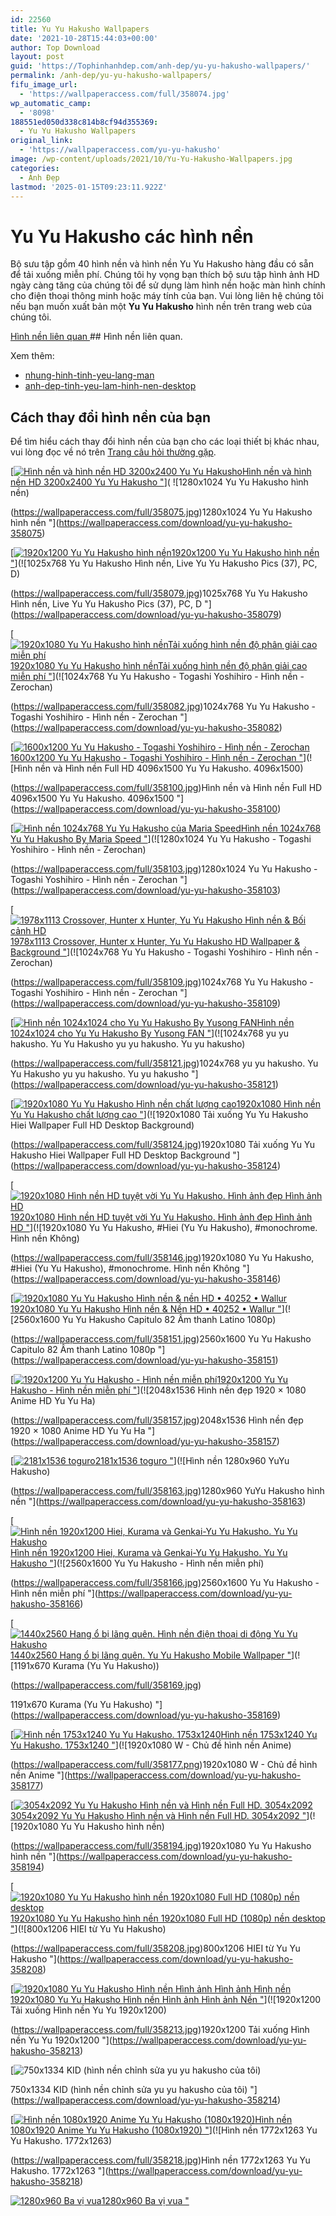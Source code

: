 ```yaml
---
id: 22560
title: Yu Yu Hakusho Wallpapers
date: '2021-10-28T15:44:03+00:00'
author: Top Download
layout: post
guid: 'https://Tophinhanhdep.com/anh-dep/yu-yu-hakusho-wallpapers/'
permalink: /anh-dep/yu-yu-hakusho-wallpapers/
fifu_image_url:
  - 'https://wallpaperaccess.com/full/358074.jpg'
wp_automatic_camp:
  - '8098'
188551ed050d338c814b8cf94d355369:
  - Yu Yu Hakusho Wallpapers
original_link:
  - 'https://wallpaperaccess.com/yu-yu-hakusho'
image: /wp-content/uploads/2021/10/Yu-Yu-Hakusho-Wallpapers.jpg
categories:
  - Ảnh Đẹp
lastmod: '2025-01-15T09:23:11.922Z'
---
```

# Yu Yu Hakusho các hình nền

Bộ sưu tập gồm 40 hình nền và hình nền Yu Yu Hakusho hàng đầu có sẵn để tải xuống miễn phí. Chúng tôi hy vọng bạn thích bộ sưu tập hình ảnh HD ngày càng tăng của chúng tôi để sử dụng làm hình nền hoặc màn hình chính cho điện thoại thông minh hoặc máy tính của bạn. Vui lòng liên hệ chúng tôi nếu bạn muốn xuất bản một **Yu Yu Hakusho** hình nền trên trang web của chúng tôi.

[Hình nền liên quan ](#related) ## Hình nền liên quan.

   
 Xem thêm:

   
- [nhung-hinh-tinh-yeu-lang-man](https://tophinhanhdep.com/anh-tinh-yeu/nhung-hinh-tinh-yeu-lang-man/)
- [anh-dep-tinh-yeu-lam-hinh-nen-desktop](https://tophinhanhdep.com/anh-tinh-yeu/anh-dep-tinh-yeu-lam-hinh-nen-desktop/)

## Cách thay đổi hình nền của bạn

Để tìm hiểu cách thay đổi hình nền của bạn cho các loại thiết bị khác nhau, vui lòng đọc về nó trên [Trang câu hỏi thường gặp](https://tophinhanhdep.com/faq/).

  
[[![Hình nền và hình nền HD 3200x2400 Yu Yu Hakusho](https://wallpaperaccess.com/full/358074.jpg)Hình nền và hình nền HD 3200x2400 Yu Yu Hakusho "](https://wallpaperaccess.com/download/yu-yu-hakusho-358074)]( ![1280x1024 Yu Yu Hakusho hình nền)

(https://wallpaperaccess.com/full/358075.jpg)1280x1024 Yu Yu Hakusho hình nền "](https://wallpaperaccess.com/download/yu-yu-hakusho-358075)

[[![1920x1200 Yu Yu Hakusho hình nền](https://wallpaperaccess.com/full/358076.jpg)1920x1200 Yu Yu Hakusho hình nền "](https://wallpaperaccess.com/download/yu-yu-hakusho-358076)](![1025x768 Yu Yu Hakusho Hình nền, Live Yu Yu Hakusho Pics (37), PC, D)

(https://wallpaperaccess.com/full/358079.jpg)1025x768 Yu Yu Hakusho Hình nền, Live Yu Yu Hakusho Pics (37), PC, D "](https://wallpaperaccess.com/download/yu-yu-hakusho-358079)

[[![1920x1080 Yu Yu Hakusho hình nềnTải xuống hình nền độ phân giải cao miễn phí](https://wallpaperaccess.com/full/358080.jpg)1920x1080 Yu Yu Hakusho hình nềnTải xuống hình nền độ phân giải cao miễn phí "](https://wallpaperaccess.com/download/yu-yu-hakusho-358080)](![1024x768 Yu Yu Hakusho - Togashi Yoshihiro - Hình nền - Zerochan)

(https://wallpaperaccess.com/full/358082.jpg)1024x768 Yu Yu Hakusho - Togashi Yoshihiro - Hình nền - Zerochan "](https://wallpaperaccess.com/download/yu-yu-hakusho-358082)

[[![1600x1200 Yu Yu Hakusho - Togashi Yoshihiro - Hình nền - Zerochan](https://wallpaperaccess.com/full/358086.jpg)1600x1200 Yu Yu Hakusho - Togashi Yoshihiro - Hình nền - Zerochan "](https://wallpaperaccess.com/download/yu-yu-hakusho-358086)](![Hình nền và Hình nền Full HD 4096x1500 Yu Yu Hakusho.  4096x1500)

(https://wallpaperaccess.com/full/358100.jpg)Hình nền và Hình nền Full HD 4096x1500 Yu Yu Hakusho. 4096x1500 "](https://wallpaperaccess.com/download/yu-yu-hakusho-358100)

[[![Hình nền 1024x768 Yu Yu Hakusho của Maria Speed](https://wallpaperaccess.com/full/358102.jpg)Hình nền 1024x768 Yu Yu Hakusho By Maria Speed ​​"](https://wallpaperaccess.com/download/yu-yu-hakusho-358102)](![1280x1024 Yu Yu Hakusho - Togashi Yoshihiro - Hình nền - Zerochan)

(https://wallpaperaccess.com/full/358103.jpg)1280x1024 Yu Yu Hakusho - Togashi Yoshihiro - Hình nền - Zerochan "](https://wallpaperaccess.com/download/yu-yu-hakusho-358103)

[[![1978x1113 Crossover, Hunter x Hunter, Yu Yu Hakusho Hình nền & Bối cảnh HD](https://wallpaperaccess.com/full/358108.jpg)1978x1113 Crossover, Hunter x Hunter, Yu Yu Hakusho HD Wallpaper &amp; Background "](https://wallpaperaccess.com/download/yu-yu-hakusho-358108)](![1024x768 Yu Yu Hakusho - Togashi Yoshihiro - Hình nền - Zerochan)

(https://wallpaperaccess.com/full/358109.jpg)1024x768 Yu Yu Hakusho - Togashi Yoshihiro - Hình nền - Zerochan "](https://wallpaperaccess.com/download/yu-yu-hakusho-358109)

[[![Hình nền 1024x1024 cho Yu Yu Hakusho By Yusong FAN](https://wallpaperaccess.com/full/358120.jpg)Hình nền 1024x1024 cho Yu Yu Hakusho By Yusong FAN "](https://wallpaperaccess.com/download/yu-yu-hakusho-358120)](![1024x768 yu yu hakusho.  Yu Yu Hakusho yu yu hakusho.  Yu yu hakusho)

(https://wallpaperaccess.com/full/358121.jpg)1024x768 yu yu hakusho. Yu Yu Hakusho yu yu hakusho. Yu yu hakusho "](https://wallpaperaccess.com/download/yu-yu-hakusho-358121)

[[![1920x1080 Yu Yu Hakusho Hình nền chất lượng cao](https://wallpaperaccess.com/full/358123.jpg)1920x1080 Hình nền Yu Yu Hakusho chất lượng cao "](https://wallpaperaccess.com/download/yu-yu-hakusho-358123)](![1920x1080 Tải xuống Yu Yu Hakusho Hiei Wallpaper Full HD Desktop Background)

(https://wallpaperaccess.com/full/358124.jpg)1920x1080 Tải xuống Yu Yu Hakusho Hiei Wallpaper Full HD Desktop Background "](https://wallpaperaccess.com/download/yu-yu-hakusho-358124)

[[![1920x1080 Hình nền HD tuyệt vời Yu Yu Hakusho.  Hình ảnh đẹp Hình ảnh HD](https://wallpaperaccess.com/full/358126.jpg)1920x1080 Hình nền HD tuyệt vời Yu Yu Hakusho. Hình ảnh đẹp Hình ảnh HD "](https://wallpaperaccess.com/download/yu-yu-hakusho-358126)](![1920x1080 Yu Yu Hakusho, #Hiei (Yu Yu Hakusho), #monochrome.  Hình nền Không)

(https://wallpaperaccess.com/full/358146.jpg)1920x1080 Yu Yu Hakusho, #Hiei (Yu Yu Hakusho), #monochrome. Hình nền Không "](https://wallpaperaccess.com/download/yu-yu-hakusho-358146)

[[![1920x1080 Yu Yu Hakusho Hình nền & nền HD • 40252 • Wallur](https://wallpaperaccess.com/full/358149.jpg)1920x1080 Yu Yu Hakusho Hình nền &amp; Nền HD • 40252 • Wallur "](https://wallpaperaccess.com/download/yu-yu-hakusho-358149)](![2560x1600 Yu Yu Hakusho Capitulo 82 Âm thanh Latino 1080p)

(https://wallpaperaccess.com/full/358151.jpg)2560x1600 Yu Yu Hakusho Capitulo 82 Âm thanh Latino 1080p "](https://wallpaperaccess.com/download/yu-yu-hakusho-358151)

[[![1920x1200 Yu Yu Hakusho - Hình nền miễn phí](https://wallpaperaccess.com/full/358152.jpg)1920x1200 Yu Yu Hakusho - Hình nền miễn phí "](https://wallpaperaccess.com/download/yu-yu-hakusho-358152)](![2048x1536 Hình nền đẹp 1920 × 1080 Anime HD Yu Yu Ha)

(https://wallpaperaccess.com/full/358157.jpg)2048x1536 Hình nền đẹp 1920 × 1080 Anime HD Yu Yu Ha "](https://wallpaperaccess.com/download/yu-yu-hakusho-358157)

[[![2181x1536 toguro](https://wallpaperaccess.com/full/358160.jpg)2181x1536 toguro "](https://wallpaperaccess.com/download/yu-yu-hakusho-358160)](![Hình nền 1280x960 YuYu Hakusho)

(https://wallpaperaccess.com/full/358163.jpg)1280x960 YuYu Hakusho hình nền "](https://wallpaperaccess.com/download/yu-yu-hakusho-358163)

[[![Hình nền 1920x1200 Hiei, Kurama và Genkai-Yu Yu Hakusho.  Yu Yu Hakusho](https://wallpaperaccess.com/full/358165.jpg)Hình nền 1920x1200 Hiei, Kurama và Genkai-Yu Yu Hakusho. Yu Yu Hakusho "](https://wallpaperaccess.com/download/yu-yu-hakusho-358165)](![2560x1600 Yu Yu Hakusho - Hình nền miễn phí)

(https://wallpaperaccess.com/full/358166.jpg)2560x1600 Yu Yu Hakusho - Hình nền miễn phí "](https://wallpaperaccess.com/download/yu-yu-hakusho-358166)

[[![1440x2560 Hang ổ bị lãng quên.  Hình nền điện thoại di động Yu Yu Hakusho](https://wallpaperaccess.com/full/358167.jpg)1440x2560 Hang ổ bị lãng quên. Yu Yu Hakusho Mobile Wallpaper "](https://wallpaperaccess.com/download/yu-yu-hakusho-358167)](![1191x670 Kurama (Yu Yu Hakusho))

(https://wallpaperaccess.com/full/358169.jpg)

1191x670 Kurama (Yu Yu Hakusho) "](https://wallpaperaccess.com/download/yu-yu-hakusho-358169)

[[![Hình nền 1753x1240 Yu Yu Hakusho.  1753x1240](https://wallpaperaccess.com/full/358174.jpg)Hình nền 1753x1240 Yu Yu Hakusho. 1753x1240 "](https://wallpaperaccess.com/download/yu-yu-hakusho-358174)](![1920x1080 W - Chủ đề hình nền Anime)

(https://wallpaperaccess.com/full/358177.png)1920x1080 W - Chủ đề hình nền Anime "](https://wallpaperaccess.com/download/yu-yu-hakusho-358177)

[[![3054x2092 Yu Yu Hakusho Hình nền và Hình nền Full HD.  3054x2092](https://wallpaperaccess.com/full/358193.jpg)3054x2092 Yu Yu Hakusho Hình nền và Hình nền Full HD. 3054x2092 "](https://wallpaperaccess.com/download/yu-yu-hakusho-358193)](![1920x1080 Yu Yu Hakusho hình nền)

(https://wallpaperaccess.com/full/358194.jpg)1920x1080 Yu Yu Hakusho hình nền "](https://wallpaperaccess.com/download/yu-yu-hakusho-358194)

[[![1920x1080 Yu Yu Hakusho hình nền 1920x1080 Full HD (1080p) nền desktop](https://wallpaperaccess.com/full/358200.jpg)1920x1080 Yu Yu Hakusho hình nền 1920x1080 Full HD (1080p) nền desktop "](https://wallpaperaccess.com/download/yu-yu-hakusho-358200)](![800x1206 HIEI từ Yu Yu Hakusho)

(https://wallpaperaccess.com/full/358208.jpg)800x1206 HIEI từ Yu Yu Hakusho "](https://wallpaperaccess.com/download/yu-yu-hakusho-358208)

[[![1920x1080 Yu Yu Hakusho Hình nền Hình ảnh Hình ảnh Hình nền](https://wallpaperaccess.com/full/358210.jpg)1920x1080 Yu Yu Hakusho Hình nền Hình ảnh Hình ảnh Nền "](https://wallpaperaccess.com/download/yu-yu-hakusho-358210)](![1920x1200 Tải xuống Hình nền Yu Yu 1920x1200)

(https://wallpaperaccess.com/full/358213.jpg)1920x1200 Tải xuống Hình nền Yu Yu 1920x1200 "](https://wallpaperaccess.com/download/yu-yu-hakusho-358213)

[![750x1334 KID (hình nền chỉnh sửa yu yu hakusho của tôi)](https://wallpaperaccess.com/full/358214.png)

750x1334 KID (hình nền chỉnh sửa yu yu hakusho của tôi) "](https://wallpaperaccess.com/download/yu-yu-hakusho-358214)

[[![Hình nền 1080x1920 Anime Yu Yu Hakusho (1080x1920)](https://wallpaperaccess.com/full/358215.jpg)Hình nền 1080x1920 Anime Yu Yu Hakusho (1080x1920) "](https://wallpaperaccess.com/download/yu-yu-hakusho-358215)](![Hình nền 1772x1263 Yu Yu Hakusho.  1772x1263)

(https://wallpaperaccess.com/full/358218.jpg)Hình nền 1772x1263 Yu Yu Hakusho. 1772x1263 "](https://wallpaperaccess.com/download/yu-yu-hakusho-358218)

[![1280x960 Ba vị vua](https://wallpaperaccess.com/full/358228.jpg)1280x960 Ba vị vua "](https://wallpaperaccess.com/download/yu-yu-hakusho-358228)
